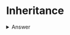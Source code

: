 # Inheritance
<details>
  ###What is inheritance?
  <summary>Answer</summary>
  Inheritance is a mechanism in which one class acquires the property of another class.
  
</details>
  
